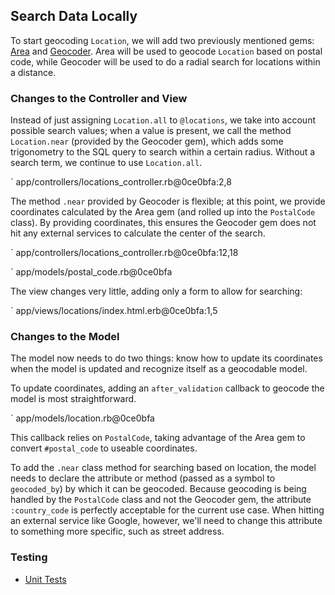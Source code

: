 ## Search Data Locally

To start geocoding `Location`, we will add two previously mentioned gems:
[Area](#area) and [Geocoder](#geocoder). Area will be used to geocode
`Location` based on postal code, while Geocoder will be used to do a radial
search for locations within a distance.

### Changes to the Controller and View

Instead of just assigning `Location.all` to `@locations`, we take into account
possible search values; when a value is present, we call the method
`Location.near` (provided by the Geocoder gem), which adds some trigonometry
to the SQL query to search within a certain radius. Without a search term, we
continue to use `Location.all`.

` app/controllers/locations_controller.rb@0ce0bfa:2,8

The method `.near` provided by Geocoder is flexible; at this point, we provide
coordinates calculated by the Area gem (and rolled up into the `PostalCode`
class). By providing coordinates, this ensures the Geocoder gem does not hit
any external services to calculate the center of the search.

` app/controllers/locations_controller.rb@0ce0bfa:12,18

` app/models/postal_code.rb@0ce0bfa

The view changes very little, adding only a form to allow for searching:

` app/views/locations/index.html.erb@0ce0bfa:1,5

### Changes to the Model

The model now needs to do two things: know how to update its coordinates when
the model is updated and recognize itself as a geocodable model.

To update coordinates, adding an `after_validation` callback to geocode the
model is most straightforward.

` app/models/location.rb@0ce0bfa

This callback relies on `PostalCode`, taking advantage of the Area gem to
convert `#postal_code` to useable coordinates.

To add the `.near` class method for searching based on location, the model
needs to declare the attribute or method (passed as a symbol to `geocoded_by`)
by which it can be geocoded.  Because geocoding is being handled by the
`PostalCode` class and not the Geocoder gem, the attribute `:country_code` is
perfectly acceptable for the current use case. When hitting an external
service like Google, however, we'll need to change this attribute to something
more specific, such as street address.

### Testing
* [Unit Tests](#unit-tests)
